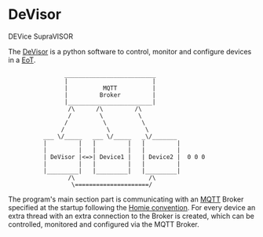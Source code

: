 # DeVisor

DEVice SupraVISOR

The [DeVisor](https://gitlab.com/envot/devisor) is a python software to control, monitor and configure devices in a [EoT](https://envot.io).

                    __________________________
                    |                        |
                    |          MQTT          |
                    |         Broker         |
                    |________________________|
                     /\      /\         /\
                     /        \          \
                    /          \          \ 
                   /            \          \
              ___ \/_____   ___ \/_____   _\/_______
              |         |   |         |   |         |                                  
              |         |   |         |   |         |                                  
              | DeVisor |<=>| Device1 |   | Device2 |  0 0 0
              |         |   |         |   |         |                                  
              |_________|   |_________|   |_________|                                  
                     /\                     /\ 
                      \=====================/

The program's main section part is communicating with an [MQTT](https://mqtt.org) Broker specified at the startup following the [Homie convention](https://homieiot.github.io/).
For every device an extra thread with an extra connection to the Broker is created, which can be controlled, monitored and configured via the MQTT Broker.
